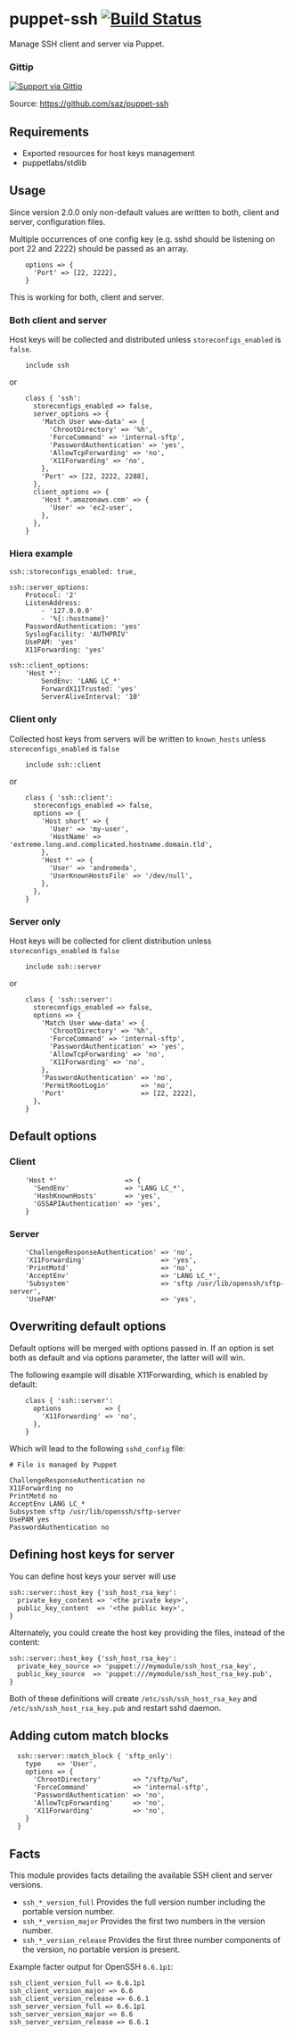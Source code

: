 # puppet-ssh [![Build Status](https://secure.travis-ci.org/saz/puppet-ssh.png)](http://travis-ci.org/saz/puppet-ssh)

Manage SSH client and server via Puppet.

### Gittip
[![Support via Gittip](https://rawgithub.com/twolfson/gittip-badge/0.2.0/dist/gittip.png)](https://www.gittip.com/saz/)

Source: https://github.com/saz/puppet-ssh

## Requirements
* Exported resources for host keys management
* puppetlabs/stdlib

## Usage

Since version 2.0.0 only non-default values are written to both,
client and server, configuration files.

Multiple occurrences of one config key (e.g. sshd should be listening on
port 22 and 2222) should be passed as an array.

```
    options => {
      'Port' => [22, 2222],
    }
```

This is working for both, client and server.

### Both client and server
Host keys will be collected and distributed unless
 `storeconfigs_enabled` is `false`.

```
    include ssh
```

or

```
    class { 'ssh':
      storeconfigs_enabled => false,
      server_options => {
        'Match User www-data' => {
          'ChrootDirectory' => '%h',
          'ForceCommand' => 'internal-sftp',
          'PasswordAuthentication' => 'yes',
          'AllowTcpForwarding' => 'no',
          'X11Forwarding' => 'no',
        },
        'Port' => [22, 2222, 2288],
      },
      client_options => {
        'Host *.amazonaws.com' => {
          'User' => 'ec2-user',
        },
      },
    }
```

### Hiera example
```
ssh::storeconfigs_enabled: true,

ssh::server_options:
    Protocol: '2'
    ListenAddress:
        - '127.0.0.0'
        - '%{::hostname}'
    PasswordAuthentication: 'yes'
    SyslogFacility: 'AUTHPRIV'
    UsePAM: 'yes'
    X11Forwarding: 'yes'

ssh::client_options:
    'Host *':
        SendEnv: 'LANG LC_*'
        ForwardX11Trusted: 'yes'
        ServerAliveInterval: '10'
```

### Client only
Collected host keys from servers will be written to `known_hosts` unless
 `storeconfigs_enabled` is `false`

```
    include ssh::client
```

or

```
    class { 'ssh::client':
      storeconfigs_enabled => false,
      options => {
        'Host short' => {
          'User' => 'my-user',
          'HostName' => 'extreme.long.and.complicated.hostname.domain.tld',
        },
        'Host *' => {
          'User' => 'andromeda',
          'UserKnownHostsFile' => '/dev/null',
        },
      },
    }
```

### Server only
Host keys will be collected for client distribution unless
 `storeconfigs_enabled` is `false`

```
    include ssh::server
```

or

```
    class { 'ssh::server':
      storeconfigs_enabled => false,
      options => {
        'Match User www-data' => {
          'ChrootDirectory' => '%h',
          'ForceCommand' => 'internal-sftp',
          'PasswordAuthentication' => 'yes',
          'AllowTcpForwarding' => 'no',
          'X11Forwarding' => 'no',
        },
        'PasswordAuthentication' => 'no',
        'PermitRootLogin'        => 'no',
        'Port'                   => [22, 2222],
      },
    }
```
 
## Default options

### Client

```
    'Host *'                 => {
      'SendEnv'              => 'LANG LC_*',
      'HashKnownHosts'       => 'yes',
      'GSSAPIAuthentication' => 'yes',
    }
```
 
### Server

```
    'ChallengeResponseAuthentication' => 'no',
    'X11Forwarding'                   => 'yes',
    'PrintMotd'                       => 'no',
    'AcceptEnv'                       => 'LANG LC_*',
    'Subsystem'                       => 'sftp /usr/lib/openssh/sftp-server',
    'UsePAM'                          => 'yes',
```
 
## Overwriting default options
Default options will be merged with options passed in.
If an option is set both as default and via options parameter, the latter will
will win.

The following example will disable X11Forwarding, which is enabled by default:

```
    class { 'ssh::server':
      options           => {
        'X11Forwarding' => 'no',
      },
    }
```

Which will lead to the following `sshd_config` file:

 ```
# File is managed by Puppet

ChallengeResponseAuthentication no
X11Forwarding no
PrintMotd no
AcceptEnv LANG LC_*
Subsystem sftp /usr/lib/openssh/sftp-server
UsePAM yes
PasswordAuthentication no
```

## Defining host keys for server
You can define host keys your server will use

```
ssh::server::host_key {'ssh_host_rsa_key':
  private_key_content => '<the private key>',
  public_key_content  => '<the public key>',
}
```

Alternately, you could create the host key providing the files, instead
of the content:

```
ssh::server::host_key {'ssh_host_rsa_key':
  private_key_source => 'puppet:///mymodule/ssh_host_rsa_key',
  public_key_source  => 'puppet:///mymodule/ssh_host_rsa_key.pub',
}
```

Both of these definitions will create ```/etc/ssh/ssh_host_rsa_key``` and
```/etc/ssh/ssh_host_rsa_key.pub``` and restart sshd daemon.


## Adding cutom match blocks

```
  ssh::server::match_block { 'sftp_only':
    type    => 'User',
    options => {
      'ChrootDirectory'        => "/sftp/%u",
      'ForceCommand'           => 'internal-sftp',
      'PasswordAuthentication' => 'no',
      'AllowTcpForwarding'     => 'no',
      'X11Forwarding'          => 'no',
    }
  }
```

## Facts

This module provides facts detailing the available SSH client and server
versions.

* `ssh_*_version_full` Provides the full version number including the portable
  version number.
* `ssh_*_version_major` Provides the first two numbers in the version number.
* `ssh_*_version_release` Provides the first three number components of the
  version, no portable version is present.

Example facter output for OpenSSH `6.6.1p1`:

```
ssh_client_version_full => 6.6.1p1
ssh_client_version_major => 6.6
ssh_client_version_release => 6.6.1
ssh_server_version_full => 6.6.1p1
ssh_server_version_major => 6.6
ssh_server_version_release => 6.6.1
```
